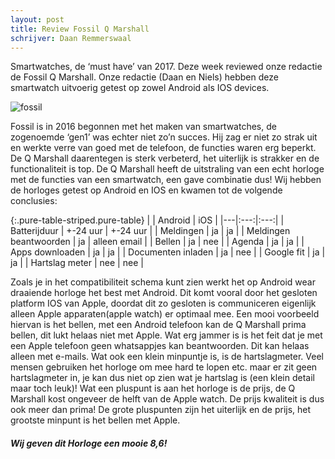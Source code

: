 ```yaml
---
layout: post
title: Review Fossil Q Marshall
schrijver: Daan Remmerswaal
---
```

Smartwatches, de ‘must have’ van 2017. Deze week reviewed onze redactie de Fossil Q Marshall. Onze redactie (Daan en Niels) hebben deze smartwatch uitvoerig getest op zowel Android als IOS devices.

![fossil](https://tweakers.net/i/TFkbo96PJY6IFCrevNWkYRFO1S4=/i/2001215537.png)

Fossil is in 2016 begonnen met het maken van smartwatches, de zogenoemde ‘gen1’ was echter niet zo’n succes. Hij zag er niet zo strak uit en werkte verre van goed met de telefoon, de functies waren erg beperkt. De Q Marshall daarentegen is sterk verbeterd, het uiterlijk is strakker en de functionaliteit is top. De Q Marshall heeft de uitstraling van een echt horloge met de functies van een smartwatch, een gave combinatie dus! Wij hebben de horloges getest op Android en IOS en kwamen tot de volgende conclusies:

{:.pure-table-striped.pure-table}
| | Android | iOS |
|---|:---:|:---:|
| Batterijduur | +-24 uur | +-24 uur | 
| Meldingen | ja | ja |
| Meldingen beantwoorden | ja | alleen email |
| Bellen | ja | nee |
| Agenda | ja | ja |
| Apps downloaden | ja | ja |
| Documenten inladen | ja | nee |
| Google  fit | ja | ja |
| Hartslag meter | nee | nee |

Zoals je in het compatibiliteit schema kunt zien werkt het op Android wear draaiende horloge het best met Android. Dit komt vooral door het gesloten platform IOS van Apple, doordat dit zo gesloten is communiceren eigenlijk alleen Apple apparaten(apple watch) er optimaal mee. Een mooi voorbeeld hiervan is het bellen, met een Android telefoon kan de Q Marshall prima bellen, dit lukt helaas niet met Apple. Wat erg jammer is is het feit dat je met een Apple telefoon geen whatsappjes kan beantwoorden. Dit kan helaas alleen met e-mails.  Wat ook een klein minpuntje is, is de hartslagmeter. Veel mensen gebruiken het horloge om mee hard te lopen etc. maar er zit geen hartslagmeter in, je kan dus niet op zien wat je hartslag is (een klein detail maar toch leuk)! Wat een pluspunt is aan het horloge is de prijs, de Q Marshall kost ongeveer de helft van de Apple watch. De prijs kwaliteit is dus ook meer dan prima! De grote pluspunten zijn het uiterlijk en de prijs, het grootste minpunt is het bellen met Apple. 
##### Wij geven dit Horloge een mooie **8,6**!
